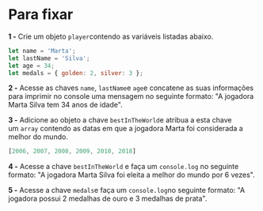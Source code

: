 # Para fixar

**1 -** Crie um objeto `player`contendo as variáveis listadas abaixo.

```jsx
let name = 'Marta';
let lastName = 'Silva';
let age = 34;
let medals = { golden: 2, silver: 3 };
```

**2 -** Acesse as chaves `name`, `lastName`e `age`e concatene as suas informações para imprimir no console uma mensagem no seguinte formato: "A jogadora Marta Silva tem 34 anos de idade".

**3 -** Adicione ao objeto a chave `bestInTheWorld`e atribua a esta chave um `array` contendo as datas em que a jogadora Marta foi considerada a melhor do mundo.

```jsx
[2006, 2007, 2008, 2009, 2010, 2018]
```

**4 -** Acesse a chave `bestInTheWorld` e faça um `console.log` no seguinte formato: "A jogadora Marta Silva foi eleita a melhor do mundo por 6 vezes".

**5 -** Acesse a chave `medals`e faça um `console.log`no seguinte formato: "A jogadora possui 2 medalhas de ouro e 3 medalhas de prata".